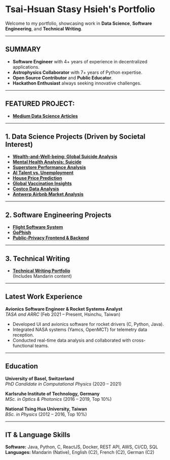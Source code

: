 # Tsai-Hsuan Stasy Hsieh's Portfolio

Welcome to my portfolio, showcasing work in **Data Science**, **Software Engineering**, and **Technical Writing**.

---

## SUMMARY

- **Software Engineer** with 4+ years of experience in decentralized applications.
- **Astrophysics Collaborator** with 7+ years of Python expertise.
- **Open Source Contributor** and **Public Educator**.
- **Hackathon Enthusiast** always seeking innovative challenges.

---

## FEATURED PROJECT:  
- **[Medium Data Science Articles](https://thstasy.medium.com/list/data-science-e4928c3fb7ba)**

---

## 1. Data Science Projects (Driven by Societal Interest)

- **[Wealth-and-Well-being: Global Suicide Analysis](https://github.com/thstasy/Wealth-and-Well-being-A-Global-Suicide-Analysis)**  
- **[Mental Health Analysis: Suicide](https://github.com/thstasy/Mental-Health-Analysis-Suicide)**  
- **[Superstore Performance Analysis](https://github.com/thstasy/Data-Driven-Insights-Unveiling-Superstore-Performance)**  
- **[AI Talent vs. Unemployment](https://github.com/thstasy/AI-Talent-vs-Unemployment)**  
- **[House Price Prediction](https://github.com/thstasy/House-Price-Prediction-Using-Linear-Regression)**  
- **[Global Vaccination Insights](https://github.com/thstasy/Global-Vaccination-Data-Analysis-Insights)**  
- **[Costco Data Analysis](https://github.com/thstasy/Costco-Data-Analysis-Report)**  
- **[Antwerp Airbnb Market Analysis](https://github.com/thstasy/A-Market-Analysis-of-Antwerp-Airbnb-Pricing)**

---

## 2. Software Engineering Projects

- **[Flight Software System](https://github.com/thstasy/Flight-Software-System)**  
- **[GoPhish](https://github.com/thstasy/GoPhish)**  
- **[Public-Privacy Frontend & Backend](https://github.com/thstasy/public-privacy-frontend)**

---

## 3. Technical Writing

- **[Technical Writing Portfolio](https://github.com/thstasy/Technical-Writing-Portfolio)**  
  (Includes Mandarin content)

---

## Latest Work Experience

**Avionics Software Engineer & Rocket Systems Analyst**  
_TASA and ARRC_ (Feb 2021 – Present, Hsinchu, Taiwan)  
- Developed UI and avionics software for rocket drivers (C, Python, Java).
- Integrated NASA systems (Yamcs, OpenMCT) for telemetry data reception.
- Conducted real-time data analysis and collaborated with cross-functional teams.

---

## Education

**University of Basel, Switzerland**  
_PhD Candidate in Computational Physics_ (2020 – 2021)

**Karlsruhe Institute of Technology, Germany**  
_MSc. in Optics & Photonics_ (2016 – 2019, Top 10%)

**National Tsing Hua University, Taiwan**  
_BSc. in Physics_ (2012 – 2016, Top 10%)

---

## IT & Language Skills

**Software:** Java, Python, C, ReactJS, Docker, REST API, AWS, CI/CD, SQL  
**Languages:** Mandarin (Native), English (C2), French (C2), German (C2)
